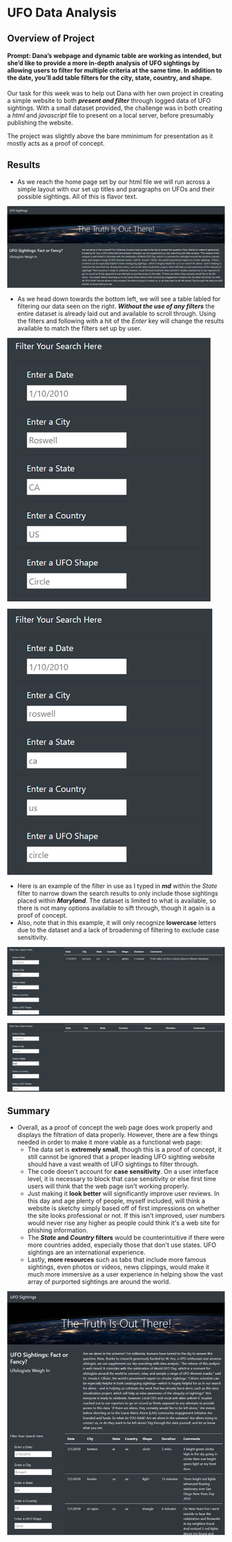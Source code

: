 # UFO Data Analysis

## Overview of Project

#### Prompt: Dana’s webpage and dynamic table are working as intended, but she’d like to provide a more in-depth analysis of UFO sightings by allowing users to filter for multiple criteria at the same time. In addition to the date, you’ll add table filters for the city, state, country, and shape.

Our task for this week was to help out Dana with her own project in creating a simple website to both __*present and filter*__ through logged data of UFO sightings. With a small dataset provided, the challenge was in both creating a *html* and *javascript* file to present on a local server, before presumably publishing the website. 

The project was slightly above the bare mminimum for presentation as it mostly acts as a proof of concept.

## Results
* As we reach the home page set by our html file we will run across a simple layout with our set up titles and paragraphs on UFOs and their possible sightings. All of this is flavor text.

![Homepage](Write-Up_Resources/home.png)

* As we head down towards the bottom left, we will see a table labled for filtering our data seen on the right. __*Without the use of any filters*__ the entire dataset is already laid out and available to scroll through. Using the filters and following with a hit of the *Enter* key will change the results available to match the filters set up by user.

![Homepage](Write-Up_Resources/filter_ex.png)

![Homepage](Write-Up_Resources/filter_ex_case_sens.png)

* Here is an example of the filter in use as I typed in __*md*__ within the *State* filter to narrow down the search results to only include those sightings placed within __*Maryland*__. The dataset is limited to what is available, so there is not many options available to sift through, though it again is a proof of concept.
* Also, note that in this example, it will only recognize __lowercase__ letters due to the dataset and a lack of broadening of filtering to exclude case sensitivity.

![Homepage](Write-Up_Resources/filter_use.png)

![Homepage](Write-Up_Resources/filter_use_case_sens.png)


## Summary
* Overall, as a proof of concept the web page does work properly and displays the filtration of data properly. However, there are a few things needed in order to make it more viable as a functional web page:
    * The data set is __extremely small__, though this is a proof of concept, it still cannot be ignored that a proper leading UFO sighting website should have a vast wealth of UFO sightings to filter through.
    * The code doesn't account for __case sensitivity__. On a user interface level, it is necessary to block that case sensitivity or else first time users will think that the web page isn't working properly.
    * Just making it __look better__ will significantly improve user reviews. In this day and age plenty of people, myself included, will think a website is sketchy simply based off of first impressions on whether the site looks professional or not. If this isn't improved, user numbers would never rise any higher as people could think it's a web site for phishing information. 
    * The __*State* and *Country* filters__ would be counterintuitive if there were more countries added, especially those that don't use states. UFO sightings are an international experience. 
    * Lastly, __more resources__ such as tabs that include more famous sightings, even photos or videos, news clippings, would make it much more immersive as a user experience in helping show the vast array of purported sightings are around the world.

![Homepage](Write-Up_Resources/home_full.png)

  
